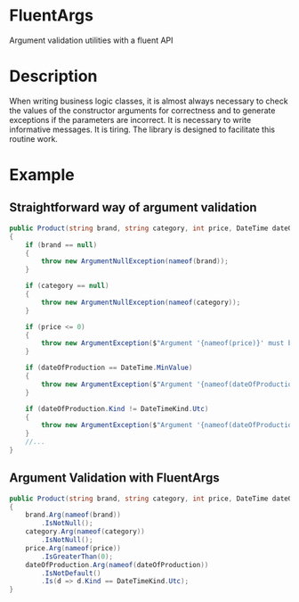 # FluentArgs
Argument validation utilities with a fluent API

# Description
When writing business logic classes, it is almost always necessary to check the values of the constructor arguments for correctness and to generate exceptions if the parameters are incorrect. It is necessary to write informative messages. It is tiring. The library is designed to facilitate this routine work.

# Example
## Straightforward way of argument validation
```c#
public Product(string brand, string category, int price, DateTime dateOfProduction)
{
    if (brand == null)
    {
        throw new ArgumentNullException(nameof(brand));
    }

    if (category == null)
    {
        throw new ArgumentNullException(nameof(category));
    }

    if (price <= 0)
    {
        throw new ArgumentException($"Argument '{nameof(price)}' must be greater than 0");
    }

    if (dateOfProduction == DateTime.MinValue)
    {
        throw new ArgumentException($"Argument '{nameof(dateOfProduction)}' must not be MinValue");
    }

    if (dateOfProduction.Kind != DateTimeKind.Utc)
    {
        throw new ArgumentException($"Argument '{nameof(dateOfProduction)}' must be UTC");
    }
    //...
}
```

## Argument Validation with FluentArgs
```c#
public Product(string brand, string category, int price, DateTime dateOfProduction)
{
    brand.Arg(nameof(brand))
        .IsNotNull();
    category.Arg(nameof(category))
        .IsNotNull();
    price.Arg(nameof(price))
        .IsGreaterThan(0);
    dateOfProduction.Arg(nameof(dateOfProduction))
        .IsNotDefault()
        .Is(d => d.Kind == DateTimeKind.Utc);
}
```
